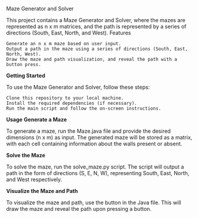 Maze Generator and Solver

This project contains a Maze Generator and Solver, where the mazes are represented as n x m matrices, and the path is represented by a series of directions (South, East, North, and West).
Features

    Generate an n x m maze based on user input.
    Output a path in the maze using a series of directions (South, East, North, West).
    Draw the maze and path visualization, and reveal the path with a button press.

**Getting Started**

To use the Maze Generator and Solver, follow these steps:

    Clone this repository to your local machine.
    Install the required dependencies (if necessary).
    Run the main script and follow the on-screen instructions.

**Usage**
**Generate a Maze**

To generate a maze, run the Maze.java file and provide the desired dimensions (n x m) as input. The generated maze will be stored as a matrix, with each cell containing information about the walls present or absent.

**Solve the Maze**

To solve the maze, run the solve_maze.py script. The script will output a path in the form of directions (S, E, N, W), representing South, East, North, and West respectively.

**Visualize the Maze and Path**

To visualize the maze and path, use the button in the Java file. This will draw the maze and reveal the path upon pressing a button.
